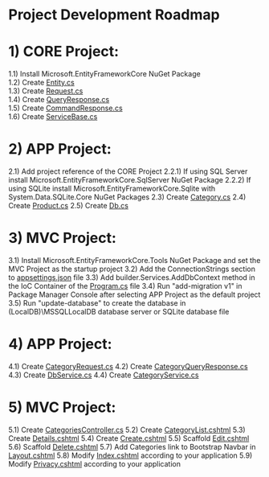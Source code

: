 # Project Development Roadmap

# 1) CORE Project:
1.1) Install Microsoft.EntityFrameworkCore NuGet Package\
1.2) Create [Entity.cs](https://github.com/cagilalsac/ETrade/blob/main/CORE/APP/Domain/Entity.cs)\
1.3) Create [Request.cs](https://github.com/cagilalsac/ETrade/blob/main/CORE/APP/Models/Request.cs)\
1.4) Create [QueryResponse.cs](https://github.com/cagilalsac/ETrade/blob/main/CORE/APP/Models/QueryResponse.cs)\
1.5) Create [CommandResponse.cs](https://github.com/cagilalsac/ETrade/blob/main/CORE/APP/Models/CommandResponse.cs)\
1.6) Create [ServiceBase.cs](https://github.com/cagilalsac/ETrade/blob/main/CORE/APP/Services/ServiceBase.cs)
# 2) APP Project:
2.1) Add project reference of the CORE Project
2.2.1) If using SQL Server install Microsoft.EntityFrameworkCore.SqlServer NuGet Package
2.2.2) If using SQLite install Microsoft.EntityFrameworkCore.Sqlite with System.Data.SQLite.Core NuGet Packages
2.3) Create [Category.cs](https://github.com/cagilalsac/ETrade/blob/main/APP/Domain/Category.cs)
2.4) Create [Product.cs](https://github.com/cagilalsac/ETrade/blob/main/APP/Domain/Product.cs)
2.5) Create [Db.cs](https://github.com/cagilalsac/ETrade/blob/main/APP/Domain/Db.cs)
# 3) MVC Project:
3.1) Install Microsoft.EntityFrameworkCore.Tools NuGet Package and set the MVC Project as the startup project
3.2) Add the ConnectionStrings section to [appsettings.json](https://github.com/cagilalsac/ETrade/blob/main/MVC/appsettings.json) file
3.3) Add builder.Services.AddDbContext method in the IoC Container of the [Program.cs](https://github.com/cagilalsac/ETrade/blob/main/MVC/Program.cs) file
3.4) Run "add-migration v1" in Package Manager Console after selecting APP Project as the default project
3.5) Run "update-database" to create the database in (LocalDB)\MSSQLLocalDB database server or SQLite database file
# 4) APP Project:
4.1) Create [CategoryRequest.cs](https://github.com/cagilalsac/ETrade/blob/main/APP/Models/CategoryRequest.cs)
4.2) Create [CategoryQueryResponse.cs](https://github.com/cagilalsac/ETrade/blob/main/APP/Models/CategoryQueryResponse.cs)
4.3) Create [DbService.cs](https://github.com/cagilalsac/ETrade/blob/main/APP/Services/DbService.cs)
4.4) Create [CategoryService.cs](https://github.com/cagilalsac/ETrade/blob/main/APP/Services/CategoryService.cs)
# 5) MVC Project:
5.1) Create [CategoriesController.cs](https://github.com/cagilalsac/ETrade/blob/main/MVC/Controllers/CategoriesController.cs)
5.2) Create [CategoryList.cshtml](https://github.com/cagilalsac/ETrade/blob/main/MVC/Views/Categories/CategoryList.cshtml)
5.3) Create [Details.cshtml](https://github.com/cagilalsac/ETrade/blob/main/MVC/Views/Categories/Details.cshtml)
5.4) Create [Create.cshtml](https://github.com/cagilalsac/ETrade/blob/main/MVC/Views/Categories/Create.cshtml)
5.5) Scaffold [Edit.cshtml](https://github.com/cagilalsac/ETrade/blob/main/MVC/Views/Categories/Edit.cshtml)
5.6) Scaffold [Delete.cshtml](https://github.com/cagilalsac/ETrade/blob/main/MVC/Views/Categories/Delete.cshtml)
5.7) Add Categories link to Bootstrap Navbar in [Layout.cshtml](https://github.com/cagilalsac/ETrade/blob/main/MVC/Views/Shared/_Layout.cshtml)
5.8) Modify [Index.cshtml](https://github.com/cagilalsac/ETrade/blob/main/MVC/Views/Home/Index.cshtml) according to your application
5.9) Modify [Privacy.cshtml](https://github.com/cagilalsac/ETrade/blob/main/MVC/Views/Home/Privacy.cshtml) according to your application